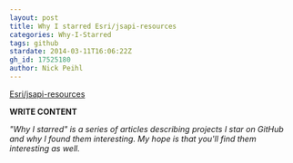 ```yaml
---
layout: post
title: Why I starred Esri/jsapi-resources
categories: Why-I-Starred
tags: github
stardate: 2014-03-11T16:06:22Z
gh_id: 17525180
author: Nick Peihl
---
```


[Esri/jsapi-resources](star.repo.html_url)

**WRITE CONTENT**

*"Why I starred" is a series of articles describing projects I star on GitHub and why I found them interesting. My hope is that you'll find them interesting as well.*

